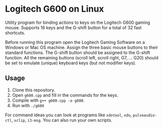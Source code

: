 # Logitech G600 on Linux

Utility program for binding actions to keys on the Logitech G600 gaming mouse. Supports 16 keys and the G-shift button for a total of 32 fast shortcuts.

Before running this program open the Logitech Gaming Software on a Windows or Mac OS machine. Assign the three basic mouse buttons to their standard functions. The G-shift button should be assigned to the G-shift function. All the remaining buttons (scroll left, scroll right, G7, ... G20) should be set to emulate (unique) keyboard keys (but not modifier keys).

## Usage

1. Clone this repository.
2. Open `g600.cpp` and fill in the commands for the keys.
3. Compile with `g++ g600.cpp -o g600`.
4. Run with `./g600`

For command ideas you can look at programs like `xdotool`, `xdo`, `pulseaudio-ctl`, `xclip`, `i3-msg`. You can also run your own scripts.
